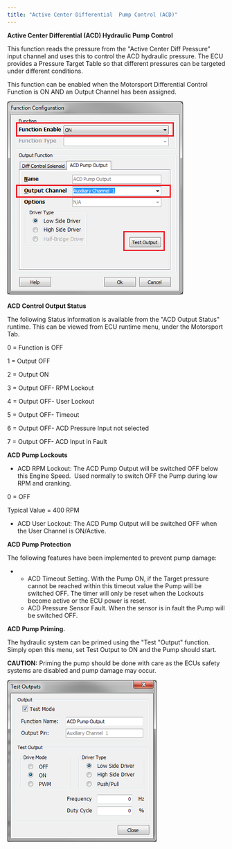 ```yaml
---
title: "Active Center Differential  Pump Control (ACD)"
---
```


**Active Center Differential (ACD) Hydraulic Pump Control**



This function reads the pressure from the "Active Center Diff Pressure" input channel and uses this to control the ACD hydraulic pressure. The ECU provides a Pressure Target Table so that different pressures can be targeted under different conditions.&nbsp;


This function can be enabled when the Motorsport Differential Control Function is ON AND an Output Channel has been assigned. &nbsp;


![Image](</img/Untitled49.png>)



**ACD Control Output Status**


The following Status information is available from the "ACD Output Status" runtime. This can be viewed from ECU runtime menu, under the Motorsport Tab.


&#48; = Function is OFF

&#49; = Output OFF

&#50; = Output ON

&#51; = Output OFF- RPM Lockout

&#52; = Output OFF- User Lockout

&#53; = Output OFF- Timeout

&#54; = Output OFF- ACD Pressure Input not selected

&#55; = Output OFF- ACD Input in Fault



**ACD Pump Lockouts**


* ACD RPM Lockout: The ACD Pump Output will be switched OFF below this Engine Speed.&nbsp; Used normally to switch OFF the Pump during low RPM and cranking.&nbsp;


&#48; = OFF

Typical Value = 400 RPM


* ACD User Lockout: The ACD Pump Output will be switched OFF when the User Channel is ON/Active.


**ACD Pump Protection**


The following features have been implemented to prevent pump damage:


* &nbsp;
  * ACD Timeout Setting. With the Pump ON, if the Target pressure cannot be reached within this timeout value the Pump will be switched OFF. The timer will only be reset when the Lockouts become active or the ECU power is reset.
  * ACD Pressure Sensor Fault. When the sensor is in fault the Pump will be switched OFF.


**ACD Pump Priming.**


The hydraulic system can be primed using the "Test "Output" function. Simply open this menu, set Test Output to ON and the Pump should start.


**CAUTION:** Priming the pump should be done with care as the ECUs safety systems are disabled and pump damage may occur.


![Image](</img/NewItem90.png>)



